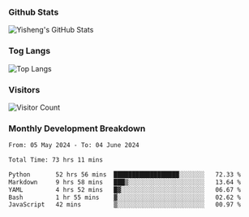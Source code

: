 ### Github Stats
![Yisheng's GitHub Stats](https://github-readme-stats-9qabuvhk1-gongyisheng.vercel.app/api?username=gongyisheng&count_private=true&show_icons=true)
### Tog Langs
![Top Langs](https://github-readme-stats-9qabuvhk1-gongyisheng.vercel.app/api/top-langs/?username=gongyisheng&layout=compact)
### Visitors
![Visitor Count](https://profile-counter.glitch.me/gongyisheng/count.svg)
### Monthly Development Breakdown
<!--START_SECTION:waka-->

```txt
From: 05 May 2024 - To: 04 June 2024

Total Time: 73 hrs 11 mins

Python       52 hrs 56 mins  ██████████████████░░░░░░░   72.33 %
Markdown     9 hrs 58 mins   ███▒░░░░░░░░░░░░░░░░░░░░░   13.64 %
YAML         4 hrs 52 mins   █▓░░░░░░░░░░░░░░░░░░░░░░░   06.67 %
Bash         1 hr 55 mins    ▓░░░░░░░░░░░░░░░░░░░░░░░░   02.62 %
JavaScript   42 mins         ▒░░░░░░░░░░░░░░░░░░░░░░░░   00.97 %
```

<!--END_SECTION:waka-->
